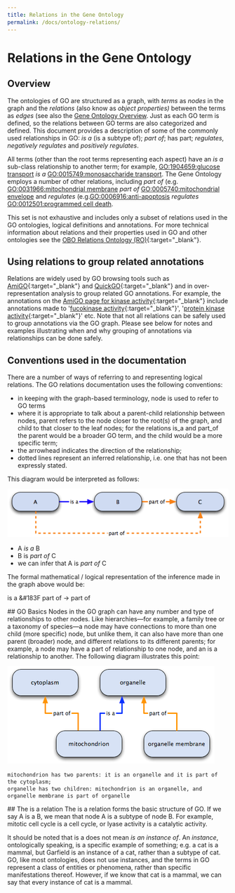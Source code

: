 ```yaml
---
title: Relations in the Gene Ontology
permalink: /docs/ontology-relations/
---
```


# Relations in the Gene Ontology

## Overview
The ontologies of GO are structured as a graph, with *terms* as *nodes* in the graph and the *relations* (also know as *object properties)* between the terms as *edges* (see also the [Gene Ontology Overview](/docs/ontology-documentation/). Just as each GO term is defined, so the relations between GO terms are also categorized and defined. This document provides a description of some of the commonly used relationships in GO: *is a* (is a subtype of); *part of*; has part; *regulates*, *negatively regulates* and *positively regulates*.

All terms (other than the root terms representing each aspect) have an *is a* sub-class relationship to another term; for example, [GO:1904659:glucose transport](http://amigo.geneontology.org/amigo/term/GO:1904659) *is a* [GO:0015749:monosaccharide transport](http://amigo.geneontology.org/amigo/term/GO:0015749). The Gene Ontology employs a number of other relations, including *part of* (e.g. [GO:0031966:mitochondrial membrane](http://amigo.geneontology.org/amigo/term/GO:0031966) *part of* [GO:0005740:mitochondrial envelope](http://amigo.geneontology.org/amigo/term/GO:0005740) and *regulates* (e.g.[GO:0006916:anti-apoptosis](http://amigo.geneontology.org/amigo/term/GO:0006916) *regulates* [GO:0012501:programmed cell death](http://amigo.geneontology.org/amigo/term/GO:0012501).

This set is not exhaustive and includes only a subset of relations used in the GO ontologies, logical definitions and annotations. For more technical information about relations and their properties used in GO and other ontologies see the [OBO Relations Ontology (RO)](http://www.obofoundry.org/ontology/ro.html){:target="_blank"}.

## Using relations to group related annotations

Relations are widely used by GO browsing tools such as [AmiGO](http://amigo.geneontology.org/amigo){:target="_blank"} and [QuickGO](https://www.ebi.ac.uk/QuickGO){:target="_blank"} and in over-representation analysis to group related GO annotations. For example, the annotations on the [AmiGO page for kinase activity](http://amigo.geneontology.org/amigo/term/GO:0016301){:target="_blank"} include annotations made to '[fucokinase activity](http://amigo.geneontology.org/amigo/term/GO:0050201){:target="_blank"}', '[protein kinase activity](http://amigo.geneontology.org/amigo/term/GO:0004672){:target="_blank"}' etc. Note that not all relations can be safely used to group annotations via the GO graph. Please see below for notes and examples illustrating when and why grouping of annotations via relationships can be done safely.

## Conventions used in the documentation
There are a number of ways of referring to and representing logical relations. The GO relations documentation uses the following conventions:

+ in keeping with the graph-based terminology, node is used to refer to GO terms
+ where it is appropriate to talk about a parent-child relationship between nodes, parent refers to the node closer to the root(s) of the graph, and child to that closer to the leaf nodes; for the relations is_a and part_of the parent would be a broader GO term, and the child would be a more specific term;
+ the arrowhead indicates the direction of the relationship;
+ dotted lines represent an inferred relationship, i.e. one that has not been expressly stated.

This diagram would be interpreted as follows:

![is-a](/assets/diag-graph-example.gif)

+ A *is a* B
+ B is *part of* C
+ we can infer that A is *part of* C

The formal mathematical / logical representation of the inference made in the graph above would be:

is a &#183F part of → part of

## GO Basics
Nodes in the GO graph can have any number and type of relationships to other nodes. Like hierarchies—for example, a family tree or a taxonomy of species—a node may have connections to more than one child (more specific) node, but unlike them, it can also have more than one parent (broader) node, and different relations to its different parents; for example, a node may have a part of relationship to one node, and an is a relationship to another. The following diagram illustrates this point:

![part-of](/assets/diag-dag-example.gif)

    mitochondrion has two parents: it is an organelle and it is part of the cytoplasm;
    organelle has two children: mitochondrion is an organelle, and organelle membrane is part of organelle

## The is a relation
The is a relation forms the basic structure of GO. If we say A is a B, we mean that node A is a subtype of node B. For example, mitotic cell cycle is a cell cycle, or lyase activity is a catalytic activity.

It should be noted that is a does not mean *is an instance of*. An *instance*, ontologically speaking, is a specific example of something; e.g. a cat is a mammal, but Garfield is an instance of a cat, rather than a subtype of cat. GO, like most ontologies, does not use instances, and the terms in GO represent a class of entities or phenomena, rather than specific manifestations thereof. However, if we know that cat is a mammal, we can say that every instance of cat is a mammal. 
